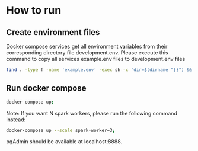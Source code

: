 # How to run

## Create environment files

Docker compose services get all environment variables from their corresponding directory file development.env.
Please execute this command to copy all services example.env files to development.env files

```bash
find . -type f -name 'example.env' -exec sh -c 'dir=$(dirname "{}") && cp "$dir/example.env" "$dir/development.env"' \;
```

## Run docker compose

```bash
docker compose up;
```

Note:
If you want N spark workers, please run the following command instead:

```bash
docker-compose up --scale spark-worker=3;
```

pgAdmin should be available at localhost:8888.
